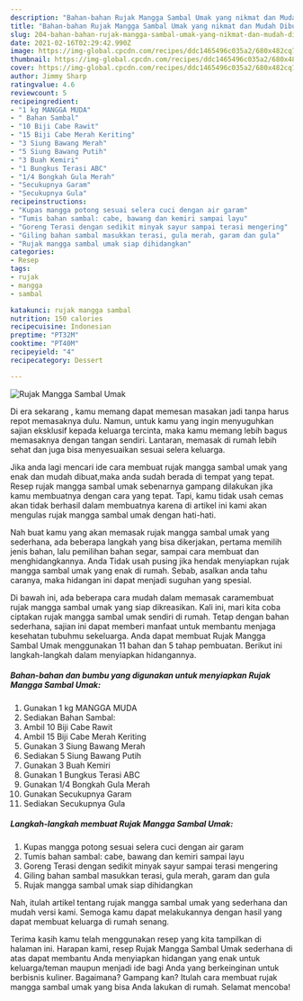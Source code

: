 ```yaml
---
description: "Bahan-bahan Rujak Mangga Sambal Umak yang nikmat dan Mudah Dibuat"
title: "Bahan-bahan Rujak Mangga Sambal Umak yang nikmat dan Mudah Dibuat"
slug: 204-bahan-bahan-rujak-mangga-sambal-umak-yang-nikmat-dan-mudah-dibuat
date: 2021-02-16T02:29:42.990Z
image: https://img-global.cpcdn.com/recipes/ddc1465496c035a2/680x482cq70/rujak-mangga-sambal-umak-foto-resep-utama.jpg
thumbnail: https://img-global.cpcdn.com/recipes/ddc1465496c035a2/680x482cq70/rujak-mangga-sambal-umak-foto-resep-utama.jpg
cover: https://img-global.cpcdn.com/recipes/ddc1465496c035a2/680x482cq70/rujak-mangga-sambal-umak-foto-resep-utama.jpg
author: Jimmy Sharp
ratingvalue: 4.6
reviewcount: 5
recipeingredient:
- "1 kg MANGGA MUDA"
- " Bahan Sambal"
- "10 Biji Cabe Rawit"
- "15 Biji Cabe Merah Keriting"
- "3 Siung Bawang Merah"
- "5 Siung Bawang Putih"
- "3 Buah Kemiri"
- "1 Bungkus Terasi ABC"
- "1/4 Bongkah Gula Merah"
- "Secukupnya Garam"
- "Secukupnya Gula"
recipeinstructions:
- "Kupas mangga potong sesuai selera cuci dengan air garam"
- "Tumis bahan sambal: cabe, bawang dan kemiri sampai layu"
- "Goreng Terasi dengan sedikit minyak sayur sampai terasi mengering"
- "Giling bahan sambal masukkan terasi, gula merah, garam dan gula"
- "Rujak mangga sambal umak siap dihidangkan"
categories:
- Resep
tags:
- rujak
- mangga
- sambal

katakunci: rujak mangga sambal 
nutrition: 150 calories
recipecuisine: Indonesian
preptime: "PT32M"
cooktime: "PT40M"
recipeyield: "4"
recipecategory: Dessert

---
```



![Rujak Mangga Sambal Umak](https://img-global.cpcdn.com/recipes/ddc1465496c035a2/680x482cq70/rujak-mangga-sambal-umak-foto-resep-utama.jpg)

Di era  sekarang , kamu memang dapat memesan masakan jadi tanpa harus repot memasaknya dulu. Namun, untuk kamu yang ingin menyuguhkan sajian eksklusif kepada keluarga tercinta, maka kamu memang lebih bagus memasaknya dengan tangan sendiri. Lantaran, memasak di rumah lebih sehat dan juga bisa menyesuaikan sesuai selera keluarga.

Jika anda lagi mencari ide cara membuat rujak mangga sambal umak yang enak dan mudah dibuat,maka anda sudah berada di tempat yang tepat. Resep rujak mangga sambal umak  sebenarnya gampang dilakukan jika kamu membuatnya dengan cara yang tepat. Tapi, kamu tidak usah cemas akan tidak berhasil dalam membuatnya 
karena di artikel ini kami akan mengulas rujak mangga sambal umak dengan hati-hati.  



Nah buat kamu yang akan memasak rujak mangga sambal umak yang sederhana, ada beberapa langkah yang bisa dikerjakan, pertama memilih jenis bahan, lalu pemilihan bahan segar, sampai cara membuat dan menghidangkannya. Anda Tidak usah pusing jika hendak menyiapkan rujak mangga sambal umak yang enak di rumah. Sebab, asalkan anda  tahu caranya, maka hidangan ini dapat menjadi suguhan yang spesial.

Di bawah ini, ada beberapa cara mudah dalam memasak caramembuat rujak mangga sambal umak yang siap dikreasikan. Kali ini, mari kita coba ciptakan rujak mangga sambal umak sendiri di rumah. Tetap dengan bahan sederhana, sajian ini dapat memberi manfaat untuk membantu menjaga kesehatan tubuhmu sekeluarga. Anda dapat membuat Rujak Mangga Sambal Umak menggunakan 11 bahan dan 5 tahap pembuatan. Berikut ini langkah-langkah dalam menyiapkan hidangannya.

<!--inarticleads1-->

##### Bahan-bahan dan bumbu yang digunakan untuk menyiapkan Rujak Mangga Sambal Umak:

1. Gunakan 1 kg MANGGA MUDA
1. Sediakan  Bahan Sambal:
1. Ambil 10 Biji Cabe Rawit
1. Ambil 15 Biji Cabe Merah Keriting
1. Gunakan 3 Siung Bawang Merah
1. Sediakan 5 Siung Bawang Putih
1. Gunakan 3 Buah Kemiri
1. Gunakan 1 Bungkus Terasi ABC
1. Gunakan 1/4 Bongkah Gula Merah
1. Gunakan Secukupnya Garam
1. Sediakan Secukupnya Gula




<!--inarticleads2-->

##### Langkah-langkah membuat Rujak Mangga Sambal Umak:

1. Kupas mangga potong sesuai selera cuci dengan air garam
1. Tumis bahan sambal: cabe, bawang dan kemiri sampai layu
1. Goreng Terasi dengan sedikit minyak sayur sampai terasi mengering
1. Giling bahan sambal masukkan terasi, gula merah, garam dan gula
1. Rujak mangga sambal umak siap dihidangkan




Nah, itulah artikel tentang  rujak mangga sambal umak  yang sederhana dan mudah versi kami. Semoga kamu dapat melakukannya dengan hasil yang dapat membuat keluarga di rumah senang. 

Terima kasih kamu telah menggunakan resep yang kita tampilkan di halaman ini. Harapan kami, resep  Rujak Mangga Sambal Umak sederhana di atas dapat membantu Anda menyiapkan hidangan yang enak untuk keluarga/teman maupun menjadi ide bagi Anda yang berkeinginan untuk berbisnis kuliner. Bagaimana? Gampang kan? Itulah cara membuat rujak mangga sambal umak yang bisa Anda lakukan di rumah. Selamat mencoba!

